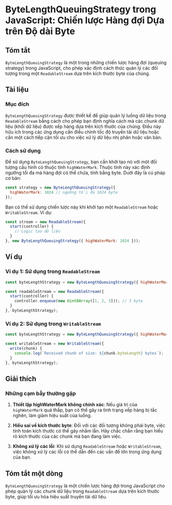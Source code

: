 <!--
Meta Description: # ByteLengthQueuingStrategy trong JavaScript: Chiến lược Hàng đợi Dựa trên Độ dài Byte ## Tóm tắt `ByteLengthQueuingStrategy` là một trong những chiến...
Meta Keywords: trong, bytelengthqueuingstrategy, các, readablestream, liệu
-->

# ByteLengthQueuingStrategy trong JavaScript: Chiến lược Hàng đợi Dựa trên Độ dài Byte

## Tóm tắt
`ByteLengthQueuingStrategy` là một trong những chiến lược hàng đợi (queuing strategy) trong JavaScript, cho phép xác định cách thức quản lý các đối tượng trong một `ReadableStream` dựa trên kích thước byte của chúng.

## Tài liệu
### Mục đích
`ByteLengthQueuingStrategy` được thiết kế để giúp quản lý luồng dữ liệu trong `ReadableStream` bằng cách cho phép bạn định nghĩa cách mà các chunk dữ liệu (khối dữ liệu) được xếp hàng dựa trên kích thước của chúng. Điều này hữu ích trong các ứng dụng cần điều chỉnh tốc độ truyền tải dữ liệu hoặc cần một cách tiếp cận tối ưu cho việc xử lý dữ liệu nhị phân hoặc văn bản.

### Cách sử dụng
Để sử dụng `ByteLengthQueuingStrategy`, bạn cần khởi tạo nó với một đối tượng cấu hình có thuộc tính `highWaterMark`. Thuộc tính này xác định ngưỡng tối đa mà hàng đợi có thể chứa, tính bằng byte. Dưới đây là cú pháp cơ bản:

```javascript
const strategy = new ByteLengthQueuingStrategy({
  highWaterMark: 1024 // ngưỡng tối đa 1024 byte
});
```

Bạn có thể sử dụng chiến lược này khi khởi tạo một `ReadableStream` hoặc `WritableStream`. Ví dụ:

```javascript
const stream = new ReadableStream({
  start(controller) {
    // Logic tạo dữ liệu
  }
}, new ByteLengthQueuingStrategy({ highWaterMark: 1024 }));
```

## Ví dụ
### Ví dụ 1: Sử dụng trong `ReadableStream`
```javascript
const byteLengthStrategy = new ByteLengthQueuingStrategy({ highWaterMark: 512 });

const readableStream = new ReadableStream({
  start(controller) {
    controller.enqueue(new Uint8Array([1, 2, 3])); // 3 byte
  }
}, byteLengthStrategy);
```

### Ví dụ 2: Sử dụng trong `WritableStream`
```javascript
const byteLengthStrategy = new ByteLengthQueuingStrategy({ highWaterMark: 256 });

const writableStream = new WritableStream({
  write(chunk) {
    console.log(`Received chunk of size: ${chunk.byteLength} bytes`);
  }
}, byteLengthStrategy);
```

## Giải thích
### Những cạm bẫy thường gặp
1. **Thiết lập highWaterMark không chính xác**: Nếu giá trị của `highWaterMark` quá thấp, bạn có thể gây ra tình trạng xếp hàng bị tắc nghẽn, làm giảm hiệu suất của luồng.
   
2. **Hiểu sai về kích thước byte**: Đối với các đối tượng không phải byte, việc tính toán kích thước có thể gây nhầm lẫn. Hãy chắc chắn rằng bạn hiểu rõ kích thước của các chunk mà bạn đang làm việc.

3. **Không xử lý các lỗi**: Khi sử dụng `ReadableStream` hoặc `WritableStream`, việc không xử lý các lỗi có thể dẫn đến các vấn đề lớn trong ứng dụng của bạn.

## Tóm tắt một dòng
`ByteLengthQueuingStrategy` là một chiến lược hàng đợi trong JavaScript cho phép quản lý các chunk dữ liệu trong `ReadableStream` dựa trên kích thước byte, giúp tối ưu hóa hiệu suất truyền tải dữ liệu.